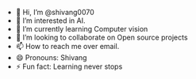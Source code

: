 - 👋 Hi, I’m @shivang0070
- 👀 I’m interested in AI.
- 🌱 I’m currently learning Computer vision
- 💞️ I’m looking to collaborate on Open source projects
- 📫 How to reach me over email.
- 😄 Pronouns: Shivang
- ⚡ Fun fact: Learning never stops

<!---
shivang0070/shivang0070 is a ✨ special ✨ repository because its `README.md` (this file) appears on your GitHub profile.
You can click the Preview link to take a look at your changes.
--->
